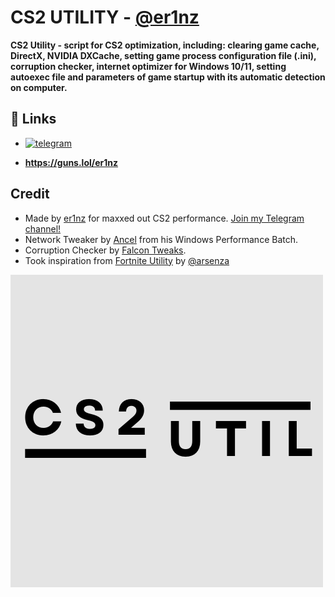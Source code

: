 
# **CS2 UTILITY - [@er1nz](https://www.github.com/er1nz)**

**CS2 Utility - script for CS2 optimization, including: clearing game cache, DirectX, NVIDIA DXCache, setting game process configuration file (.ini), corruption checker, internet optimizer for Windows 10/11, setting autoexec file and parameters of game startup with its automatic detection on computer.**


## 🔗 Links
- [![telegram](https://img.shields.io/badge/Telegram-2CA5E0?style=for-the-badge&logo=telegram&logoColor=white)](https://t.me/er1nz01)

-  **https://guns.lol/er1nz**
## Credit
* Made by [er1nz](https://github.com/er1nz) for maxxed out CS2 performance. [Join my Telegram channel!](https://t.me/er1nz01)
* Network Tweaker by [Ancel](https://github.com/ancel1x/Ancels-Performance-Batch) from his Windows Performance Batch.
* Corruption Checker by [Falcon Tweaks](https://discord.gg/7hAUNJNPK7).
* Took inspiration from [Fortnite Utility](https://github.com/arsenzaaa/FORTNITE-UTILITY) by [@arsenza](https://github.com/arsenzaaa)




![Logo](https://github.com/er1nz/CS2-UTILITY/blob/main/CS2.png?raw=true)

